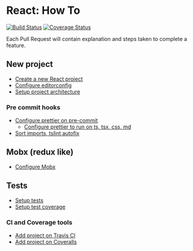 # React: How To

[![Build Status](https://travis-ci.org/brunolm/react-how-to.svg?branch=master)](https://travis-ci.org/brunolm/react-how-to)
[![Coverage Status](https://coveralls.io/repos/github/brunolm/react-how-to/badge.svg?branch=coveralls)](https://coveralls.io/github/brunolm/react-how-to?branch=master)

Each Pull Request will contain explanation and steps taken to complete a feature.

## New project

- [Create a new React project](https://github.com/brunolm/react-how-to/commit/823bbc7b6b76b35b94bf9d49a90fc9c9763023b2)
- [Configure editorconfig](https://github.com/brunolm/react-how-to/pull/3)
- [Setup project architecture](https://github.com/brunolm/react-how-to/pull/11)

### Pre commit hooks

- [Configure prettier on pre-commit](https://github.com/brunolm/react-how-to/pull/12)
  - [Configure prettier to run on ts, tsx, css, md](https://github.com/brunolm/react-how-to/pull/15)
- [Sort imports, tslint autofix](https://github.com/brunolm/react-how-to/pull/16)

## Mobx (redux like)

- [Configure Mobx](https://github.com/brunolm/react-how-to/pull/13)

## Tests

- [Setup tests](https://github.com/brunolm/react-how-to/pull/1)
- [Setup test coverage](https://github.com/brunolm/react-how-to/pull/5)

### CI and Coverage tools

- [Add project on Travis CI](https://github.com/brunolm/react-how-to/pull/2)
- [Add project on Coveralls](https://github.com/brunolm/react-how-to/pull/8)
